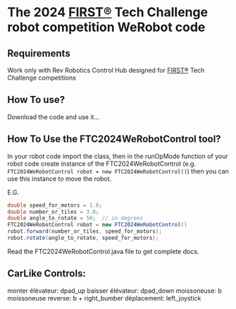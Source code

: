 # The 2024 [FIRST®](https://firstinspires.org) Tech Challenge robot competition WeRobot code

## Requirements
Work only with Rev Robotics Control Hub designed for [FIRST®](https://firstinspires.org) Tech Challenge competitions

## How To use?
Download the code and use it...

## How To Use the FTC2024WeRobotControl tool?
In your robot code import the class, then in the runOpMode function of your robot code create instance of the FTC2024WeRobotControl (e.g. `FTC2024WeRobotControl robot = new FTC2024WeRobotControl()`) then you can use this instance to move the robot.

E.G.
```java
double speed_for_motors = 1.0;
double number_or_tiles = 3.0;
double angle_to_rotate = 50;  // in degrees
FTC2024WeRobotControl robot = new FTC2024WeRobotControl()
robot.forward(number_or_tiles, speed_for_motors);
robot.rotate(angle_to_rotate, speed_for_motors);
```

Read the FTC2024WeRobotControl.java file to get complete docs.


## CarLike Controls:

monter élévateur: dpad\_up
baisser élévateur: dpad\_down
moissoneuse: b
moissoneuse reverse: b + right\_bumber 
déplacement: left\_joystick

